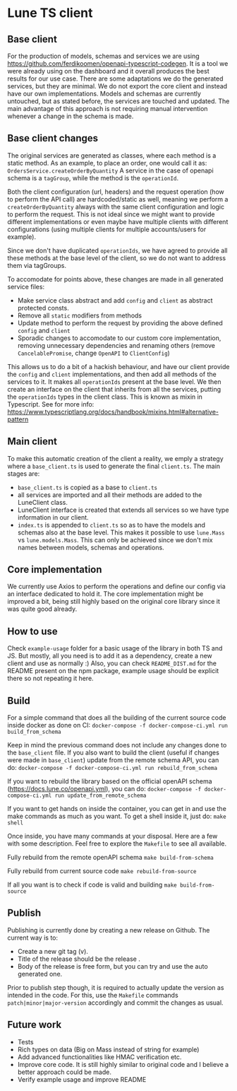 # Lune TS client

## Base client

For the production of models, schemas and services we are using
https://github.com/ferdikoomen/openapi-typescript-codegen. It is a tool we were already using
on the dashboard and it overall produces the best results for our use case. There are some
adaptations we do the generated services, but they are minimal.
We do not export the core client and instead have our own implementations. Models and schemas
are currently untouched, but as stated before, the services are touched and updated.
The main advantage of this approach is not requiring manual intervention whenever a change in
the schema is made.

## Base client changes

The original services are generated as classes, where each method is a static method.
As an example, to place an order, one would call it as: `OrdersService.createOrderByQuantity`
A service in the case of openapi schema is a `tagGroup`, while the method is the `operationId`.

Both the client configuration (url, headers) and the request operation (how to perform the
API call) are hardcoded/static as well, meaning we perform a `createOrderByQuantity` always
with the same client configuration and logic to perform the request. This is not ideal since
we might want to provide different implementations or even maybe have multiple clients with
different configurations (using multiple clients for multiple accounts/users for example).

Since we don't have duplicated `operationIds`, we have agreed to provide all these methods at
the base level of the client, so we do not want to address them via tagGroups.

To accomodate for points above, these changes are made in all generated service files:

- Make service class abstract and add `config` and `client` as abstract protected consts.
- Remove all `static` modifiers from methods
- Update method to perform the request by providing the above defined `config` and `client`
- Sporadic changes to accomodate to our custom core implementation, removing unnecessary
  dependencies and renaming others (remove `CancelablePromise`, change `OpenAPI` to `ClientConfig`)

This allows us to do a bit of a hackish behaviour, and have our client provide the `config` and
`client` implementations, and then add all methods of the services to it. It makes all
`operationIds` present at the base level. We then create an interface on the client that inherits
from all the services, putting the `operationIds` types in the client class. This is known as
mixin in Typescript.
See for more info: https://www.typescriptlang.org/docs/handbook/mixins.html#alternative-pattern

## Main client

To make this automatic creation of the client a reality, we emply a strategy where a `base_client.ts`
is used to generate the final `client.ts`. The main stages are:

- `base_client.ts` is copied as a base to `client.ts`
- all services are imported and all their methods are added to the LuneClient class.
- LuneClient interface is created that extends all services so we have type information in our client.
- `index.ts` is appended to `client.ts` so as to have the models and schemas also at the base level.
  This makes it possible to use `lune.Mass` vs `lune.models.Mass`. This can only be achieved since
  we don't mix names between models, schemas and operations.

## Core implementation

We currently use Axios to perform the operations and define our config via an interface dedicated to
hold it. The core implementation might be improved a bit, being still highly based on the original
core library since it was quite good already.

## How to use

Check `example-usage` folder for a basic usage of the library in both TS and JS. But mostly, all you
need is to add it as a dependency, create a new client and use as normally :)
Also, you can check `README_DIST.md` for the README present on the npm package, example usage should be
explicit there so not repeating it here.

## Build

For a simple command that does all the building of the current source code inside docker as done on CI:
`docker-compose -f docker-compose-ci.yml run build_from_schema`

Keep in mind the previous command does not include any changes done to the `base_client` file.
If you also want to build the client (useful if changes were made in `base_client`) update from the
remote schema API, you can do:
`docker-compose -f docker-compose-ci.yml run rebuild_from_schema`

If you want to rebuild the library based on the official openAPI schema (https://docs.lune.co/openapi.yml), you can do:
`docker-compose -f docker-compose-ci.yml run update_from_remote_schema`

If you want to get hands on inside the container, you can get in and use the make commands as much
as you want. To get a shell inside it, just do:
`make shell`

Once inside, you have many commands at your disposal. Here are a few with some description. Feel free to explore the `Makefile` to see all available.

Fully rebuild from the remote openAPI schema
`make build-from-schema`

Fully rebuild from current source code
`make rebuild-from-source`

If all you want is to check if code is valid and building
`make build-from-source`

## Publish

Publishing is currently done by creating a new release on Github. The current way is to:
- Create a new git tag (v<number>).
- Title of the release should be the release <number>.
- Body of the release is free form, but you can try and use the auto generated one.

Prior to publish step though, it is required to actually update the version as intended in the code.
For this, use the `Makefile` commands `patch|minor|major-version` accordingly and commit the changes as usual.

## Future work

- Tests
- Rich types on data (Big on Mass instead of string for example)
- Add advanced functionalities like HMAC verification etc.
- Improve core code. It is still highly similar to original code and I believe a better approach could be made.
- Verify example usage and improve README
